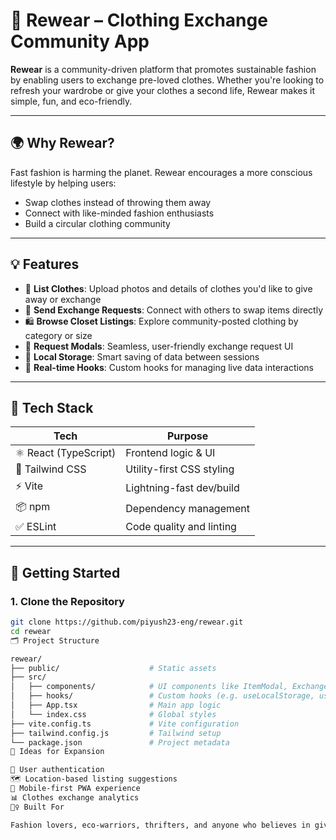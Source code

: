 # 👕 Rewear – Clothing Exchange Community App

**Rewear** is a community-driven platform that promotes sustainable fashion by enabling users to exchange pre-loved clothes. Whether you're looking to refresh your wardrobe or give your clothes a second life, Rewear makes it simple, fun, and eco-friendly.

---

## 🌍 Why Rewear?

Fast fashion is harming the planet. Rewear encourages a more conscious lifestyle by helping users:
- Swap clothes instead of throwing them away
- Connect with like-minded fashion enthusiasts
- Build a circular clothing community

---

## 💡 Features

- 📸 **List Clothes**: Upload photos and details of clothes you'd like to give away or exchange
- 🔄 **Send Exchange Requests**: Connect with others to swap items directly
- 🛍️ **Browse Closet Listings**: Explore community-posted clothing by category or size
- 💬 **Request Modals**: Seamless, user-friendly exchange request UI
- 💾 **Local Storage**: Smart saving of data between sessions
- 🔁 **Real-time Hooks**: Custom hooks for managing live data interactions

---

## 🧱 Tech Stack

| Tech            | Purpose                      |
|-----------------|------------------------------|
| ⚛️ React (TypeScript) | Frontend logic & UI         |
| 💨 Tailwind CSS    | Utility-first CSS styling   |
| ⚡ Vite             | Lightning-fast dev/build    |
| 📦 npm             | Dependency management       |
| ✅ ESLint          | Code quality and linting    |

---

## 🚀 Getting Started

### 1. Clone the Repository
```bash
git clone https://github.com/piyush23-eng/rewear.git
cd rewear
🗂 Project Structure

rewear/
├── public/                    # Static assets
├── src/                       
│   ├── components/            # UI components like ItemModal, ExchangeRequestModal
│   ├── hooks/                 # Custom hooks (e.g. useLocalStorage, useRealTimeData)
│   ├── App.tsx                # Main app logic
│   └── index.css              # Global styles
├── vite.config.ts             # Vite configuration
├── tailwind.config.js         # Tailwind setup
└── package.json               # Project metadata
🧠 Ideas for Expansion

🔐 User authentication
🗺️ Location-based listing suggestions
📱 Mobile-first PWA experience
📊 Clothes exchange analytics
🙋‍♀️ Built For

Fashion lovers, eco-warriors, thrifters, and anyone who believes in giving clothes a second chance.


